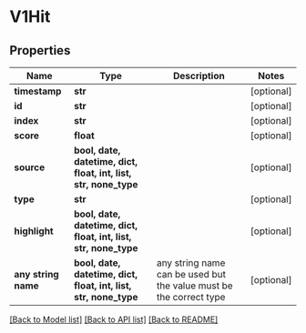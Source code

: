# V1Hit


## Properties
Name | Type | Description | Notes
------------ | ------------- | ------------- | -------------
**timestamp** | **str** |  | [optional] 
**id** | **str** |  | [optional] 
**index** | **str** |  | [optional] 
**score** | **float** |  | [optional] 
**source** | **bool, date, datetime, dict, float, int, list, str, none_type** |  | [optional] 
**type** | **str** |  | [optional] 
**highlight** | **bool, date, datetime, dict, float, int, list, str, none_type** |  | [optional] 
**any string name** | **bool, date, datetime, dict, float, int, list, str, none_type** | any string name can be used but the value must be the correct type | [optional]

[[Back to Model list]](../README.md#documentation-for-models) [[Back to API list]](../README.md#documentation-for-api-endpoints) [[Back to README]](../README.md)


